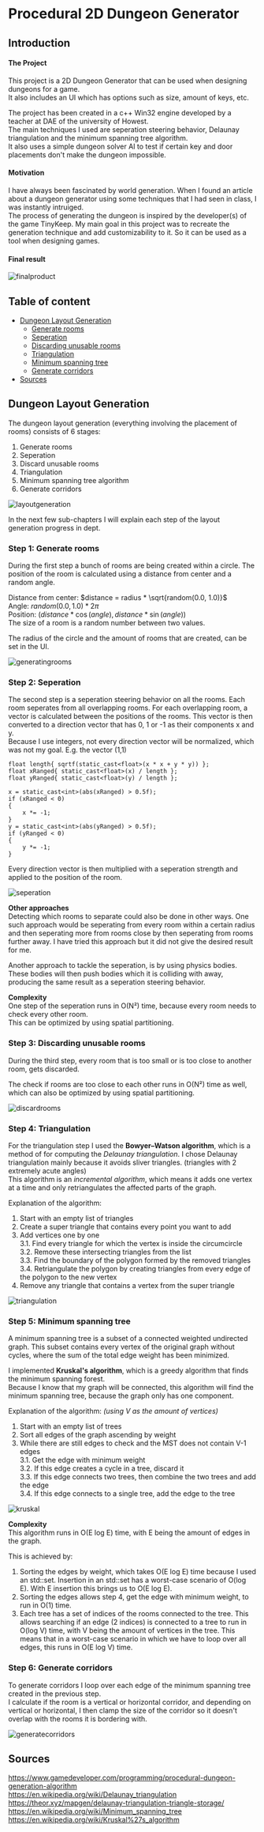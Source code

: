 

# Procedural 2D Dungeon Generator
## Introduction
#### The Project
This project is a 2D Dungeon Generator that can be used when designing dungeons for a game.  
It also includes an UI which has options such as size, amount of keys, etc.  

The project has been created in a c++ Win32 engine developed by a teacher at DAE of the university of Howest.  
The main techniques I used are seperation steering behavior, Delaunay triangulation and the minimum spanning tree algorithm.  
It also uses a simple dungeon solver AI to test if certain key and door placements don't make the dungeon impossible.

#### Motivation
I have always been fascinated by world generation. When I found an article about a dungeon generator using some techniques that I had seen in class, I was instantly intruiged.  
The process of generating the dungeon is inspired by the developer(s) of the game TinyKeep. My main goal in this project was to recreate the generation technique and add customizability to it. So it can be used as a tool when designing games.

#### Final result
![finalproduct](https://user-images.githubusercontent.com/35343159/211341835-f69ea012-e02a-41da-95ec-3774dd154981.gif)

## Table of content
- [Dungeon Layout Generation](#dungeon-layout-generation)
  * [Generate rooms](#step-1-generate-rooms)
  * [Seperation](#step-2-seperation)
  * [Discarding unusable rooms](#step-3-discarding-unusable-rooms)
  * [Triangulation](#step-4-triangulation)
  * [Minimum spanning tree](#step-5-minimum-spanning-tree)
  * [Generate corridors](#step-6-generate-corridors)
- [Sources](#sources)

## Dungeon Layout Generation
The dungeon layout generation (everything involving the placement of rooms) consists of 6 stages:
 1. Generate rooms
 2. Seperation
 3. Discard unusable rooms
 4. Triangulation
 5. Minimum spanning tree algorithm
 6. Generate corridors

![layoutgeneration](https://user-images.githubusercontent.com/35343159/211344324-ebe0604a-ff84-4253-84a1-621c1ba3b81f.gif)

In the next few sub-chapters I will explain each step of the layout generation progress in dept.

### Step 1: Generate rooms
During the first step a bunch of rooms are being created within a circle. The position of the room is calculated using a distance from center and a random angle.

Distance from center: $distance = radius * \sqrt{random(0.0, 1.0)}$  
Angle: $random(0.0, 1.0) * 2\pi$  
Position: $(distance * \cos{(angle)}, distance * \sin{(angle)})$  
The size of a room is a random number between two values.  

The radius of the circle and the amount of rooms that are created, can be set in the UI.

![generatingrooms](https://user-images.githubusercontent.com/35343159/211347234-240896bd-e8bd-4ac6-8119-1c93cae70ea7.gif)


### Step 2: Seperation
The second step is a seperation steering behavior on all the rooms. Each room seperates from all overlapping rooms.
For each overlapping room, a vector is calculated between the positions of the rooms. This vector is then converted to a direction vector that has 0, 1 or -1 as their components x and y.  
Because I use integers, not every direction vector will be normalized, which was not my goal. E.g. the vector (1,1)

    float length{ sqrtf(static_cast<float>(x * x + y * y)) };
	float xRanged{ static_cast<float>(x) / length };
	float yRanged{ static_cast<float>(y) / length };

	x = static_cast<int>(abs(xRanged) > 0.5f);
	if (xRanged < 0)
	{
		x *= -1;
	}
	y = static_cast<int>(abs(yRanged) > 0.5f);
	if (yRanged < 0)
	{
		y *= -1;
	}

Every direction vector is then multiplied with a seperation strength and applied to the position of the room.

![seperation](https://user-images.githubusercontent.com/35343159/211347278-b68dee9a-3ce3-47fb-9a8d-e24d54c803e5.gif)

**Other approaches**  
Detecting which rooms to separate could also be done in other ways. One such approach would be seperating from every room within a certain radius and then seperating more from rooms close by then seperating from rooms further away. I have tried this approach but it did not give the desired result for me.

Another approach to tackle the seperation, is by using physics bodies. These bodies will then push bodies which it is colliding with away, producing the same result as a seperation steering behavior.

**Complexity**  
One step of the seperation runs in O(N²) time, because every room needs to check every other room.  
This can be optimized by using spatial partitioning.

### Step 3: Discarding unusable rooms
During the third step, every room that is too small or is too close to another room, gets discarded.

The check if rooms are too close to each other runs in O(N²) time as well, which can also be optimized by using spatial partitioning.

![discardrooms](https://user-images.githubusercontent.com/35343159/211347310-7afd87ca-bafb-40fd-a444-2db81a4f8386.gif)


### Step 4: Triangulation
For the triangulation step I used the **Bowyer–Watson algorithm**, which is a method of for computing the *Delaunay triangulation*. I chose Delaunay triangulation mainly because it avoids sliver triangles. (triangles with 2 extremely acute angles)  
This algorithm is an *incremental algorithm*, which means it adds one vertex at a time and only retriangulates the affected parts of the graph.

Explanation of the algorithm:

 1. Start with an empty list of triangles  
 2. Create a super triangle that contains every point you want to add  
 3. Add vertices one by one    
	 3.1. Find every triangle for which the vertex is inside the circumcircle  
	 3.2. Remove these intersecting triangles from the list  
	 3.3. Find the boundary of the polygon formed by the removed triangles  
	 3.4. Retriangulate the polygon by creating triangles from every edge of the polygon to the new vertex  
4. Remove any triangle that contains a vertex from the super triangle  

![triangulation](https://user-images.githubusercontent.com/35343159/211347329-0b19e6fc-0e27-45dc-8cc8-f7637f83033b.gif)


### Step 5: Minimum spanning tree
A minimum spanning tree is a subset of a connected weighted undirected graph. This subset contains every vertex of the original graph without cycles, where the sum of the total edge weight has been minimized.    


I implemented **Kruskal's algorithm**, which is a greedy algorithm that finds the minimum spanning forest.  
Because I know that my graph will be connected, this algorithm will find the minimum spanning tree, because the graph only has one component. 

Explanation of the algorithm:
*(using V as the amount of vertices)*
 
 1. Start with an empty list of trees
 2. Sort all edges of the graph ascending by weight
 3. While there are still edges to check and the MST does not contain V-1 edges  
     3.1. Get the edge with minimum weight  
     3.2. If this edge creates a cycle in a tree, discard it  
     3.3. If this edge connects two trees, then combine the two trees and add the edge  
     3.4. If this edge connects to a single tree, add the edge to the tree

![kruskal](https://user-images.githubusercontent.com/35343159/211562822-41ec0674-95cd-47d6-ad8a-be4cb58aa57c.gif)

 **Complexity**  
 This algorithm runs in O(E log E) time, with E being the amount of edges in the graph.  
 
 This is achieved by:
  1. Sorting the edges by weight, which takes O(E log E) time because I used an std::set. Insertion in an std::set has a worst-case scenario of O(log E). With E insertion this brings us to O(E log E).
  2. Sorting the edges allows step 4, get the edge with minimum weight, to run in O(1) time.
  3. Each tree has a set of indices of the rooms connected to the tree. This allows searching if an edge (2 indices) is connected to a tree to run in O(log V) time, with V being the amount of vertices in the tree. This means that in a worst-case scenario in which we have to loop over all edges, this runs in O(E log V) time.


### Step 6: Generate corridors
To generate corridors I loop over each edge of the minimum spanning tree created in the previous step.  
I calculate if the room is a vertical or horizontal corridor, and depending on vertical or horizontal, I then clamp the size of the corridor so it doesn't overlap with the rooms it is bordering with.

![generatecorridors](https://user-images.githubusercontent.com/35343159/211562863-6b84e4db-7616-4e45-b009-0a2a5ca56770.png)

## Sources
https://www.gamedeveloper.com/programming/procedural-dungeon-generation-algorithm  
https://en.wikipedia.org/wiki/Delaunay_triangulation  
https://theor.xyz/mapgen/delaunay-triangulation-triangle-storage/  
https://en.wikipedia.org/wiki/Minimum_spanning_tree  
https://en.wikipedia.org/wiki/Kruskal%27s_algorithm
